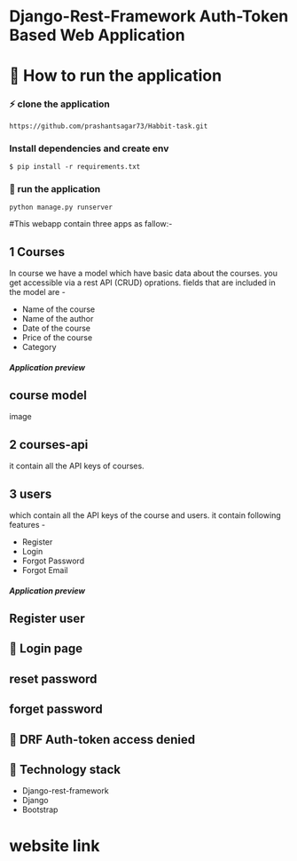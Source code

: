 # Django-Rest-Framework Auth-Token Based Web Application

# 🔀 How to run the application
### ⚡ clone the application
```
https://github.com/prashantsagar73/Habbit-task.git
```
### Install dependencies and create env
```shell
$ pip install -r requirements.txt
```
### 🎉 run the application
```shell
python manage.py runserver
```

#This webapp contain three apps as fallow:-
## 1 Courses 
In course we have a model which have basic data about the courses. 
you get accessible via a rest API (CRUD) oprations. fields that are  included in the model are -
- Name of the course
- Name of the author
- Date of the course
- Price of the course
- Category  
##### Application preview

## course model
image 

## 2 courses-api
it contain all the API keys of courses.

##  3 users
which contain all the API keys of the course and users.
 it contain following features - 
- Register
- Login
- Forgot Password
- Forgot Email
##### Application preview

## Register user

## 👮 Login page

## reset password

## forget password

## 🔐 DRF Auth-token access denied







## 🏁 Technology stack

- Django-rest-framework
- Django
- Bootstrap

# website link
